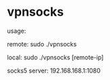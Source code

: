 vpnsocks
============

usage:

remote: sudo ./vpnsocks

local: sudo ./vpnsocks [remote-ip]

socks5 server: 192.168.168.1:1080
